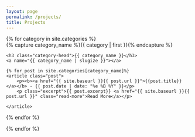 ```yaml
---
layout: page
permalink: /projects/
title: Projects
---
```


<div id="projects">
{% for category in site.categories %}
  <div class="archive-group">
    {% capture category_name %}{{ category | first }}{% endcapture %}
    <div id="#{{ category_name | slugize }}"></div>
    <p></p>
    
    <h3 class="category-head">{{ category_name }}</h3>
    <a name="{{ category_name | slugize }}"></a>
    
    {% for post in site.categories[category_name]%}
    <article class="post">
        <p><b><a href="{{ site.baseurl }}{{ post.url }}">{{post.title}}</a></b> - {{ post.date | date: "%e %B %Y" }}</p>
        <p class="excerpt">{{ post.excerpt}} <a href="{{ site.baseurl }}{{ post.url }}" class="read-more">Read More</a></p>
      
    </article>
  {% endfor %}
  </div>
{% endfor %}
</div>

